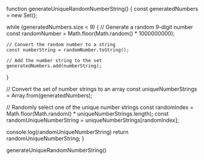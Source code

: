 function generateUniqueRandomNumberString() {
const generatedNumbers = new Set();

while (generatedNumbers.size < 9) {
// Generate a random 9-digit number
const randomNumber = Math.floor(Math.random() \* 1000000000);

    // Convert the random number to a string
    const numberString = randomNumber.toString();

    // Add the number string to the set
    generatedNumbers.add(numberString);

}

// Convert the set of number strings to an array
const uniqueNumberStrings = Array.from(generatedNumbers);

// Randomly select one of the unique number strings
const randomIndex = Math.floor(Math.random() \* uniqueNumberStrings.length);
const randomUniqueNumberString = uniqueNumberStrings[randomIndex];

console.log(randomUniqueNumberString)
return randomUniqueNumberString;
}

generateUniqueRandomNumberString()
